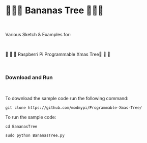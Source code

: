 # :banana::banana::banana: Bananas Tree :banana::banana::banana:

</BR>

Various Sketch &amp; Examples for:

</BR>

 :christmas_tree: :christmas_tree: :christmas_tree: Raspberri Pi Programmable Xmas Tree:christmas_tree: :christmas_tree: :christmas_tree: 
 
 
 </BR>
 
<h3>Download and Run</h3>

</BR>

To download the sample code run the following command:


`git clone https://github.com/modmypi/Programmable-Xmas-Tree/`


To run the sample code:


`cd BananasTree`



`sudo python BananasTree.py`


</BR>
